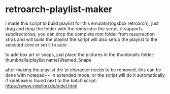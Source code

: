 # retroarch-playlist-maker
I made this script to build playlist for this emulator(ogxbox retroarch), just drag and drop the folder with the roms intro the script.
it supports subdirectories, you can drop the complete rom folder from resurrection xtras and will build the playlist
the script will also setup the playlist to the selected core or set it to auto

to add box art or snaps, just place the pictures in the thumbnails folder:
thumbnails\{playlist name}\Named_Snaps

after making the playlist the \n character needs to be removed, this can be done with notepad++ in extended mode,
or the script will do it automatically if xidel.exe is found next to the batch script: https://www.videlibri.de/xidel.html
